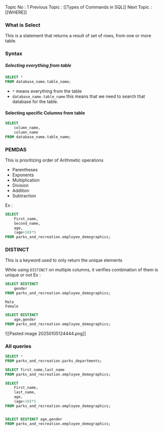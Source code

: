 Topic No : 1
Previous Topic : [[Types of Commands in SQL]]
Next Topic : [[WHERE]]

### What is Select
This is a statement that returns a result of set of rows, from one or more table.

### Syntax 

##### Selecting everything from table

```SQL
SELECT * 
FROM database_name.table_name;
```

- `*` means everything from the table
- `database_name.table_name` this means that we need to search that database for the table.

#### Selecting specific Columns from table

```SQL
SELECT 
	column_name,
	column_name
FROM database_name.table_name;
```

### PEMDAS
This is prioritizing order of Arithmetic operations 
- Parentheses
- Exponents
- Multiplication
- Division
- Addition
- Subtraction

Ex :
```SQL
SELECT 
	First_name,
	Second_name,
	age,
	(age+10)*5
FROM parks_and_recreation.employee_demographics;
```

### DISTINCT 

This is a keyword used to only return the unique elements

While using `DISTINCT` on multiple columns, it verifies combination of them is unique or not
Ex : 
```SQL
SELECT DISTINCT 
	gender
FROM parks_and_recreation.employee_demographics;
```
```Output
Male 
Female
```

```SQL
SELECT DISTINCT
	age,gender
FROM parks_and_recreation.employee_demographics;
```
![[Pasted image 20250105124444.png]]

### All queries

```SQl
SELECT *
FROM parks_and_recreation.parks_departments;

SELECT first_name,last_name
FROM parks_and_recreation.employee_demographics;

SELECT 
	First_name,
	last_name,
	age,
	(age+10)*5
FROM parks_and_recreation.employee_demographics;


SELECT DISTINCT age,gender
FROM parks_and_recreation.employee_demographics;
```